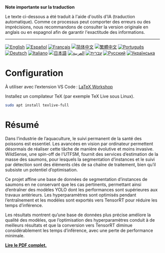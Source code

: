 **Note importante sur la traduction**

Le texte ci-dessous a été traduit à l'aide d'outils d'IA (traduction automatique). Comme ce processus peut comporter des erreurs ou des imprécisions, nous recommandons de consulter la version originale en anglais ou en espagnol afin de garantir l'exactitude des informations.

---

[![English](https://img.shields.io/badge/lang-English-blue)](README.en.md)
[![Español](https://img.shields.io/badge/lang-Español-purple)](README.es.md)
[![Français](https://img.shields.io/badge/lang-Français-yellow)](README.fr.md)
[![简体中文](https://img.shields.io/badge/lang-简体中文-darkred)](README.zh_CN.md)
[![繁體中文](https://img.shields.io/badge/lang-繁體中文-darkblue)](README.zh_TW.md)
[![Português](https://img.shields.io/badge/lang-Português-brightgreen)](README.pt.md)
[![Deutsch](https://img.shields.io/badge/lang-Deutsch-blueviolet)](README.de.md)
[![Italiano](https://img.shields.io/badge/lang-Italiano-orange)](README.it.md)
[![日本語](https://img.shields.io/badge/lang-日本語-yellowgreen)](README.jp.md)
[![العربية](https://img.shields.io/badge/lang-العربية-lightgrey)](README.ar.md)
[![עברית](https://img.shields.io/badge/lang-עברית-teal)](README.he.md)
[![Русский](https://img.shields.io/badge/lang-Русский-lightblue)](README.ru.md)
[![Українська](https://img.shields.io/badge/lang-Українська-skyblue)](README.uk.md)


# Configuration
À utiliser avec l’extension VS Code : [LaTeX Workshop](https://marketplace.visualstudio.com/items?itemName=James-Yu.latex-workshop)

Installez un compilateur TeX (par exemple TeX Live sous Linux).
```bash
sudo apt install texlive-full
```

# Résumé
Dans l’industrie de l’aquaculture, le suivi permanent de la santé des poissons est essentiel. Les avancées en vision par ordinateur permettent désormais de réaliser cette tâche de manière évolutive et moins invasive. WildSense, une spin-off de l’UTFSM, fournit des services d’estimation de la masse des saumons, pour lesquels la segmentation d’instances et le suivi par détection sont des éléments clés de sa chaîne de traitement, bien qu’il subsiste un potentiel d’optimisation.

Ce projet affine une base de données de segmentation d’instances de saumons en ne conservant que les cas pertinents, permettant ainsi d’entraîner des modèles YOLO dont les performances sont supérieures aux travaux antérieurs. Les hyperparamètres sont optimisés pendant l’entraînement et les modèles sont exportés vers TensorRT pour réduire les temps d’inférence.
      
Les résultats montrent qu’une base de données plus précise améliore la qualité des modèles, que l’optimisation des hyperparamètres conduit à de meilleurs résultats et que la conversion vers TensorRT diminue considérablement les temps d’inférence, avec une perte de performance minimale.

[**Lire le PDF complet.**](https://juliopchile.github.io/memoria-informe/main.pdf)